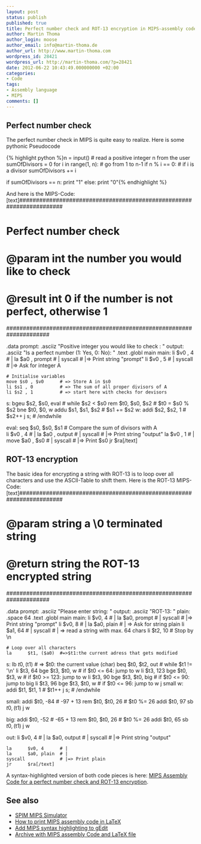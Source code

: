 ```yaml
---
layout: post
status: publish
published: true
title: Perfect number check and ROT-13 encryption in MIPS-assembly code
author: Martin Thoma
author_login: moose
author_email: info@martin-thoma.de
author_url: http://www.martin-thoma.com
wordpress_id: 28421
wordpress_url: http://martin-thoma.com/?p=28421
date: 2012-06-22 10:43:49.000000000 +02:00
categories:
- Code
tags:
- Assembly language
- MIPS
comments: []
---
```

<h2>Perfect number check</h2>
The perfect number check in MIPS is quite easy to realize. Here is some pythonic Pseudocode

{% highlight python %}n = input() 			# read a positive integer n from the user
sumOfDivisors = 0
for i in range(1, n):	# go from 1 to n-1
	if n % i == 0:		# if i is a divisor
		sumOfDivisors += i

if sumOfDivisors == n:
	print "1"
else:
	print "0"{% endhighlight %}

And here is the MIPS-Code:
[text]#####################################################################
# Perfect number check												#
# @param int the number you would like to check						#
# @result int 0 if the number is not perfect, otherwise 1			#
#####################################################################

.data
	prompt: .asciiz "Positive integer you would like to check : "
	output: .asciiz "Is a perfect number (1: Yes, 0: No): "
.text
.globl main
main: li $v0 , 4		# |
	la $a0 , prompt		# |
	syscall				# |=> Print string "prompt"
	li $v0 , 5			# |
	syscall				# |=> Ask for integer A

	# Initialise variables
	move $s0 , $v0		# => Store A in $s0
	li $s1 , 0			# => The sum of all proper divisors of A
	li $s2 , 1			# => start here with checks for devisors

s:	bgeu $s2, $s0, eval # while $s2 < $s0
	rem $t0, $s0, $s2	# $t0 = $s0 % $s2
	bne $t0, $0, w
	addu $s1, $s1, $s2	# $s1 += $s2
w:	addi $s2, $s2, 1	# $s2++
	j s;				# /endwhile	

eval: seq $s0, $s0, $s1	# Compare the sum of divisors with A	
	li $v0 , 4			# |
	la $a0 , output		# |
	syscall				# |=> Print string "output"
	la $v0 , 1			# |
	move $a0 , $s0		# |
	syscall				# |=> Print $s0
	jr $ra[/text]

<h2>ROT-13 encryption</h2>

The basic idea for encrypting a string with ROT-13 is to loop over all characters and use the ASCII-Table to shift them. Here is the ROT-13 MIPS-Code:
[text]#####################################################################
# @param string a &#92;&#48; terminated string								#
# @return string the ROT-13 encrypted string						#
#####################################################################

.data
	prompt: .asciiz "Please enter string: "
	output: .asciiz "ROT-13: "
	plain:  .space 64
.text
.globl main
main:
	li 		$v0, 4		# |
	la 		$a0, prompt	# |
	syscall				# |=> Print string "prompt"
    li      $v0, 8		# |
    la      $a0, plain	# | => Ask for string plain
    li      $a1, 64		# |
    syscall				# | => read a string with max. 64 chars
	li		$t2, 10		# Stop by \n

	# Loop over all characters
	la		$t1, ($a0)	#=>$t1:the current adress that gets modified

s:	lb 		$t0, ($t1)  # => $t0: the current value (char)
	beq $t0, $t2, out  	# while $t1 != '\n'
	li $t3, 64
	bge $t3, $t0, w		# if $t0 <= 64: jump to w
	li $t3, 123
	bge $t0, $t3, w		# if $t0 >= 123: jump to w
	li $t3, 90
	bge $t3, $t0, big	# if $t0 <= 90: jump to big
	li $t3, 96
	bge $t3, $t0, w		# if $t0 <= 96: jump to w
	j small
w:	addi $t1, $t1, 1	# $t1++
	j s;				# /endwhile	

small:
	addi	$t0, -84 	# -97 + 13
	rem 	$t0, $t0, 26 # $t0 %= 26
	addi	$t0, 97
	sb		$t0, ($t1)
	j w

big:
	addi	$t0, -52 	# -65 + 13
	rem 	$t0, $t0, 26 # $t0 %= 26
	addi	$t0, 65
	sb		$t0, ($t1)
	j w

out:
	li 		$v0, 4		# |
	la 		$a0, output	# |
	syscall				# |=> Print string "output"

	la 		$v0, 4		# |
	la 		$a0, plain	# |
	syscall				# |=> Print plain
    jr      $ra[/text]

A syntax-highlighted version of both code pieces is here: <a href='http://martin-thoma.com/wp-content/uploads/2012/06/mips-rot-13-perfect-number.pdf'>MIPS Assembly Code for a perfect number check and ROT-13 encryption</a>.

<h2>See also</h2>
<ul>
  <li><a href="https://sourceforge.net/projects/spimsimulator/files/">SPIM MIPS Simulator</a></li>
  <li><a href="http://martin-thoma.com/how-print-mips-assembly-code-latex/" title="How to print MIPS assembly code in LaTeX">How to print MIPS assembly code in LaTeX</a></li>
  <li><a href="http://martin-thoma.com/add-mips-syntax-highlighting-gedit/" title="Add MIPS syntax highlighting to gEdit">Add MIPS syntax highlighting to gEdit</a></li>
  <li><a href='http://martin-thoma.com/wp-content/uploads/2012/06/mips-archive.zip'>Archive with MIPS assembly Code and LaTeX file</a></li>
</ul>
